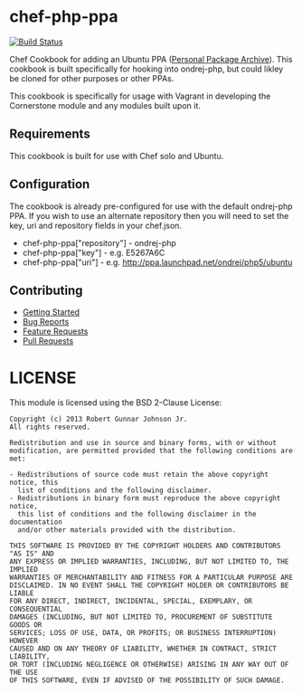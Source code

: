 # chef-php-ppa
[![Build Status](https://secure.travis-ci.org/oakensoul/chef-php-ppa.png)](http://travis-ci.org/oakensoul/chef-php-ppa)

Chef Cookbook for adding an Ubuntu PPA ([Personal Package Archive](https://launchpad.net/ubuntu/+ppas)). This cookbook is built specifically for hooking into ondrej-php, but could likley be cloned for other purposes or other PPAs.

This cookbook is specifically for usage with Vagrant in developing the Cornerstone module and any modules built upon it.

## Requirements
This cookbook is built for use with Chef solo and Ubuntu.

## Configuration
The cookbook is already pre-configured for use with the default ondrej-php PPA. If you wish to use an alternate repository then you will need to set the key, uri and repository fields in your chef.json.

* chef-php-ppa["repository"] - ondrej-php
* chef-php-ppa["key"] - e.g. E5267A6C
* chef-php-ppa["uri"] - e.g. http://ppa.launchpad.net/ondrej/php5/ubuntu

## Contributing
* [Getting Started](doc/CONTRIBUTING.md)
* [Bug Reports](doc/CONTRIBUTING.md#bug-reports)
* [Feature Requests](doc/CONTRIBUTING.md#feature-requests)
* [Pull Requests](doc/CONTRIBUTING.md#pull-requests)

# LICENSE
This module is licensed using the BSD 2-Clause License:

```
Copyright (c) 2013 Robert Gunnar Johnson Jr.
All rights reserved.

Redistribution and use in source and binary forms, with or without
modification, are permitted provided that the following conditions are met:

- Redistributions of source code must retain the above copyright notice, this
  list of conditions and the following disclaimer.
- Redistributions in binary form must reproduce the above copyright notice,
  this list of conditions and the following disclaimer in the documentation
  and/or other materials provided with the distribution.

THIS SOFTWARE IS PROVIDED BY THE COPYRIGHT HOLDERS AND CONTRIBUTORS "AS IS" AND
ANY EXPRESS OR IMPLIED WARRANTIES, INCLUDING, BUT NOT LIMITED TO, THE IMPLIED
WARRANTIES OF MERCHANTABILITY AND FITNESS FOR A PARTICULAR PURPOSE ARE
DISCLAIMED. IN NO EVENT SHALL THE COPYRIGHT HOLDER OR CONTRIBUTORS BE LIABLE
FOR ANY DIRECT, INDIRECT, INCIDENTAL, SPECIAL, EXEMPLARY, OR CONSEQUENTIAL
DAMAGES (INCLUDING, BUT NOT LIMITED TO, PROCUREMENT OF SUBSTITUTE GOODS OR
SERVICES; LOSS OF USE, DATA, OR PROFITS; OR BUSINESS INTERRUPTION) HOWEVER
CAUSED AND ON ANY THEORY OF LIABILITY, WHETHER IN CONTRACT, STRICT LIABILITY,
OR TORT (INCLUDING NEGLIGENCE OR OTHERWISE) ARISING IN ANY WAY OUT OF THE USE
OF THIS SOFTWARE, EVEN IF ADVISED OF THE POSSIBILITY OF SUCH DAMAGE.
```